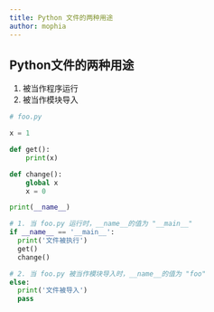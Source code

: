 ```yaml
---
title: Python 文件的两种用途
author: mophia
---
```


## Python文件的两种用途

1. 被当作程序运行
2. 被当作模块导入

```py
# foo.py

x = 1

def get():
    print(x)

def change():
    global x
    x = 0

print(__name__)

# 1. 当 foo.py 运行时，__name__的值为 "__main__"
if __name__ == '__main__':
  print('文件被执行')
  get()
  change()

# 2. 当 foo.py 被当作模块导入时，__name__的值为 "foo"
else:
  print('文件被导入')
  pass

```
